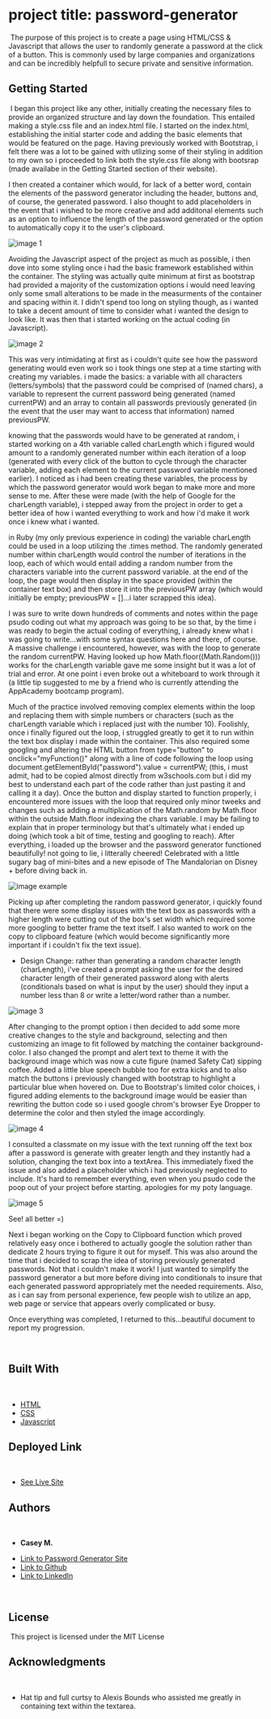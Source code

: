 # project title: password-generator
​
The purpose of this project is to create a page using HTML/CSS & Javascript that allows the user to randomly generate a password at the click of a button. This is commonly used by large companies and organizations and can be incredibly helpfull to secure private and sensitive information.
​
## Getting Started
​
I began this project like any other, initially creating the necessary files to provide an organized structure and lay down the foundation. This entailed making a style.css file and an index.html file. I started on the index.html, establishing the initial starter code and adding the basic elements that would be featured on the page. Having previously worked with Bootstrap, i felt there was a lot to be gained with utlizing some of their styling in addition to my own so i proceeded to link both the style.css file along with bootsrap (made availabe in the Getting Started section of their website).

I then created a container which would, for lack of a better word, contain the elements of the password generator including the header, buttons and, of course, the generated password. I also thought to add placeholders in the event that i wished to be more creative and add additonal elements such as an option to influence the length of the password generated or the option to automatically copy it to the user's clipboard.

![image 1](images/step-1-html.jpg)


Avoiding the Javascript aspect of the project as much as possible, i then dove into some styling once i had the basic framework established within the container. The styling was actually quite minimum at first as bootstrap had provided a majority of the customization options i would need leaving only some small alterations to be made in the measurments of the container and spacing within it. I didn't spend too long on styling though, as i wanted to take a decent amount of time to consider what i wanted the design to look like. It was then that i started working on the actual coding (in Javascript).

![image 2](images/step-2-css.jpg)


This was very intimidating at first as i couldn't quite see how the password generating would even work so i took things one step at a time starting with creating my variables.
i made the basics: a variable with all characters (letters/symbols) that the password could be comprised of (named chars), a variable to represent the current password being generated (named currentPW) and an array to contain all passwords previously generated (in the event that the user may want to access that information) named previousPW.

knowing that the passwords would have to be generated at random, i started working on a 4th variable called charLength which i figured would amount to a randomly generated number within each iteration of a loop (generated with every click of the button to cycle through the character variable, adding each element to the current password variable mentioned earlier). I noticed as i had been creating these variables, the process by which the password generator would work began to make more and more sense to me. After these were made (with the help of Google for the charLength variable), i stepped away from the project in order to get a better idea of how i wanted everything to work and how i'd make it work once i knew what i wanted.

in Ruby (my only previous experience in coding) the variable charLength could be used in a loop utilizing the .times method. The randomly generated number within charLength would control the number of iterations in the loop, each of which would entail adding a random number from the characters variable into the current password variable. at the end of the loop, the page would then display in the space provided (within the container text box) and then store it into the previousPW array (which would initially be empty; previousPW = []...i later scrapped this idea).

I was sure to write down hundreds of comments and notes within the page psudo coding out what my approach was going to be so that, by the time i was ready to begin the actual coding of everything, i already knew what i was going to write...with some syntax questions here and there, of course. A massive challenge i encountered, however, was with the loop to generate the random currentPW. Having looked up how Math.floor((Math.Random())) works for the charLength variable gave me some insight but it was a lot of trial and error. At one point i even broke out a whiteboard to work through it (a little tip suggested to me by a friend who is currently attending the AppAcademy bootcamp program).

Much of the practice involved removing complex elements within the loop and replacing them with simple numbers or characters (such as the charLength variable which i replaced just with the number 10). Foolishly, once i finally figured out the loop, i struggled greatly to get it to run within the text box display i made within the container. This also required some googling and altering the HTML button from type="button" to onclick="myFunction()" along with a line of code following the loop using document.getElementById("password").value = currentPW; (this, i must admit, had to be copied almost directly from w3schools.com but i did my best to understand each part of the code rather than just pasting it and calling it a day). Once the button and display started to function properly, i encountered more issues with the loop that required only minor tweeks and changes such as adding a multiplication of the Math.random by Math.floor within the outside Math.floor indexing the chars variable. I may be failing to explain that in proper terminology but that's ultimately what i ended up doing (which took a bit of time, testing and googling to reach). After everything, i loaded up the browser and the password generator functioned beautifully! not going to lie, i litterally cheered! Celebrated with a little sugary bag of mini-bites and a new episode of The Mandalorian on Disney + before diving back in.

![image example](images/coding-example.jpg)

Picking up after completing the random password generator, i quickly found that there were some display issues with the text box as passwords with a higher length were cutting out of the box's set width which required some more googling to better frame the text itself. I also wanted to work on the copy to clipboard feature (which would become significantly more important if i couldn't fix the text issue).


* Design Change:
rather than generating a random character length (charLength), i've created a prompt asking the user for the desired character length of their generated password along with alerts (conditionals based on what is input by the user) should they input a number less than 8 or write a letter/word rather than a number.

![image 3](images/step-3-javascript.jpg)


After changing to the prompt option i then decided to add some more creative changes to the style and background, selecting and then customizing an image to fit followed by matching the container background-color. I also changed the prompt and alert text to theme it with the background image which was now a cute figure (named Safety Cat) sipping coffee. Added a little blue speech bubble too for extra kicks and to also match the buttons i previously changed with bootstrap to highlight a particular blue when hovered on. Due to Bootstrap's limited color choices, i figured adding elements to the background image would be easier than rewriting the button code so i used google chrom's browser Eye Dropper to determine the color and then styled the image accordingly.

![image 4](images/step-4-css.jpg)

I consulted a classmate on my issue with the text running off the text box after a password is generate with greater length and they instantly had a solution, changing the text box into a textArea. This immediately fixed the issue and also added a placeholder which i had previously neglected to include. It's hard to remember everything, even when you psudo code the poop out of your project before starting. apologies for my poty language.

![image 5](images/step-5-html.jpg)

See! all better =)

Next i began working on the Copy to Clipboard function which proved relatively easy once i bothered to actually google the solution rather than dedicate 2 hours trying to figure it out for myself. This was also around the time that i decided to scrap the idea of storing previously generated passwords. Not that i couldn't make it work! I just wanted to simplify the password generator a but more before diving into conditionals to insure that each generated password appropriately met the needed requirements. Also, as i can say from personal experience, few people wish to utilize an app, web page or service that appears overly complicated or busy.

Once everything was completed, I returned to this...beautiful document to report my progression.


​
## Built With
​
* [HTML](https://developer.mozilla.org/en-US/docs/Web/HTML)
* [CSS](https://developer.mozilla.org/en-US/docs/Web/CSS)
* [Javascript](https://developer.mozilla.org/en-US/docs/Web/JavaScript)
​
## Deployed Link
​
* [See Live Site](https://casey-moldavon.github.io/password-generator/)
​
​
## Authors
​
* **Casey M.** 
​
- [Link to Password Generator Site](https://casey-moldavon.github.io/password-generator/)
- [Link to Github](https://github.com/casey-moldavon/password-generator)
- [Link to LinkedIn](https://www.linkedin.com/in/casey-moldavon-442a1761/)

​
## License
​
This project is licensed under the MIT License 
​
## Acknowledgments
​
* Hat tip and full curtsy to Alexis Bounds who assisted me greatly in containing text within the textarea.